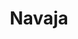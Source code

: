 ---
title: Navaja
date: 
draft: false

# descripcion
description : Dije de plata 925

materials: Plata 925

color: Plateado

dimensions: 2,5cm largo

code: 02-14-0677

type: "Dijes"

categories: []

price: $1.870,00

price_eftvo: $1.590,00

# Images
# first image will be shown in the product page
images:
  # - image: "images/path_to_image"
  # La ubicacion de las imagenes es imagenes/Dijes/Dijes.Plata/02-14-0677-navaja
  - image: "./images/dijes/plata/02-14-0677.JPG"
---